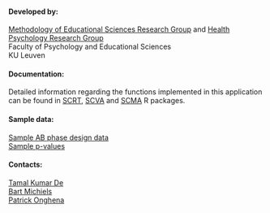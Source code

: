 #### Developed by:

[Methodology of Educational Sciences Research Group](http://ppw.kuleuven.be/home/english/research/mesrg) and [Health Psychology Research Group](http://ppw.kuleuven.be/ogp/generalinformation)  
Faculty of Psychology and Educational Sciences  
KU Leuven

#### Documentation:

Detailed information regarding the functions implemented in this application can be found in [SCRT](https://cran.r-project.org/package=SCRT), [SCVA](https://cran.r-project.org/package=SCVA) and [SCMA](https://cran.r-project.org/package=SCMA) R packages.

#### Sample data:

[Sample AB phase design data](AB.rda)  
[Sample p-values](pvalues.txt)

#### Contacts:

[Tamal Kumar De](http://ppw.kuleuven.be/home/english/research/mesrg/staff-mesrg/00112260)  
[Bart Michiels](http://ppw.kuleuven.be/home/english/research/mesrg/staff-mesrg/00098719)  
[Patrick Onghena](http://ppw.kuleuven.be/home/english/research/mesrg/staff-mesrg/00015697)
